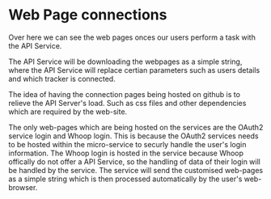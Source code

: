# Web Page connections

Over here we can see the web pages onces our users perform a task with the API Service. 

The API Service will be downloading the webpages as a simple string, where the API Service will replace certian parameters such as users details and which tracker is connected. 

The idea of having the connection pages being hosted on github is to relieve the API Server's load. Such as css files and other dependencies which are required by the web-site. 

The only web-pages which are being hosted on the services are the OAuth2 service login and Whoop login.
This is because the OAuth2 services needs to be hosted within the micro-service to securly handle the user's login information.
The Whoop login is hosted in the service because Whoop offically do not offer a API Service, so the handling of data of their login will be handled by the service.
The service will send the customised web-pages as a simple string which is then processed automatically by the user's web-browser.